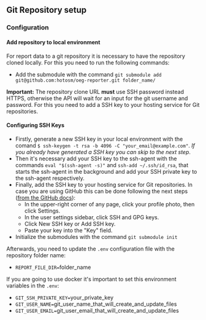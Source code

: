 ## Git Repository setup

### Configuration

#### Add repository to local environment
For report data to a git repository it is necessary to have the repository cloned locally. For this you need to run the following commands:
- Add the submodule with the command `git submodule add git@github.com:hotosm/oeg-reporter.git folder_name/` 

**Important:** The repository clone URL __must__ use SSH password instead HTTPS, otherwise the API will wait for an input for the git username and password. For this you need to add a SSH key to your hosting service for Git repositories. 

#### Configuring SSH Keys

- Firstly, generate a new SSH key in your local environment with the comand `$ ssh-keygen -t rsa -b 4096 -C "your_email@example.com"`. _If you already have generated a SSH key you can skip to the next step_.
- Then it's necessary add your SSH key to the ssh-agent with the commands `eval "$(ssh-agent -s)"` and `ssh-add ~/.ssh/id_rsa`, that starts the ssh-agent in the background and add your SSH private key to the ssh-agent respectively.
- Finally, add the SSH key to your hosting service for Git repositories. In case you are using GitHub this can be done following the next steps ([from the GitHub docs](https://docs.github.com/en/github/authenticating-to-github/adding-a-new-ssh-key-to-your-github-account)):
    - In the upper-right corner of any page, click your profile photo, then click Settings.
    - In the user settings sidebar, click SSH and GPG keys. 
    - Click New SSH key or Add SSH key. 
    - Paste your key into the "Key" field. 
- Initialize the submodules with the command `git submodule init`

Afterwards, you need to update the `.env` configuration file with the repository folder name:
- `REPORT_FILE_DIR=`folder_name

If you are going to use docker it's important to set this environment variables in the `.env`:
- `GIT_SSH_PRIVATE_KEY=`your_private_key
- `GIT_USER_NAME=`git_user_name_that_will_create_and_update_files
- `GIT_USER_EMAIL=`git_user_email_that_will_create_and_update_files